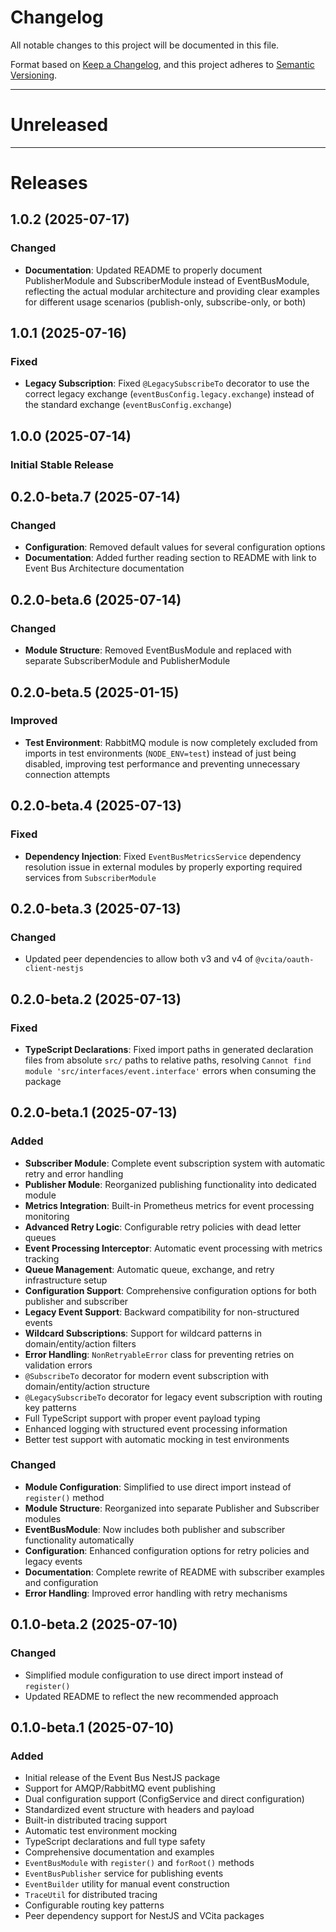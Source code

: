 # Changelog
All notable changes to this project will be documented in this file.

Format based on [Keep a Changelog](https://keepachangelog.com/en/1.0.0/),
and this project adheres to [Semantic Versioning](https://semver.org/spec/v2.0.0.html).

---
# Unreleased

---
# Releases 

## 1.0.2 (2025-07-17)
### Changed
- **Documentation**: Updated README to properly document PublisherModule and SubscriberModule instead of EventBusModule, reflecting the actual modular architecture and providing clear examples for different usage scenarios (publish-only, subscribe-only, or both)

## 1.0.1 (2025-07-16)
### Fixed
- **Legacy Subscription**: Fixed `@LegacySubscribeTo` decorator to use the correct legacy exchange (`eventBusConfig.legacy.exchange`) instead of the standard exchange (`eventBusConfig.exchange`)

## 1.0.0 (2025-07-14)
### Initial Stable Release

## 0.2.0-beta.7 (2025-07-14)
### Changed
- **Configuration**: Removed default values for several configuration options
- **Documentation**: Added further reading section to README with link to Event Bus Architecture documentation

## 0.2.0-beta.6 (2025-07-14)
### Changed
- **Module Structure**: Removed EventBusModule and replaced with separate SubscriberModule and PublisherModule

## 0.2.0-beta.5 (2025-01-15)
### Improved
- **Test Environment**: RabbitMQ module is now completely excluded from imports in test environments (`NODE_ENV=test`) instead of just being disabled, improving test performance and preventing unnecessary connection attempts

## 0.2.0-beta.4 (2025-07-13)
### Fixed
- **Dependency Injection**: Fixed `EventBusMetricsService` dependency resolution issue in external modules by properly exporting required services from `SubscriberModule`

## 0.2.0-beta.3 (2025-07-13)
### Changed
- Updated peer dependencies to allow both v3 and v4 of `@vcita/oauth-client-nestjs`

## 0.2.0-beta.2 (2025-07-13)
### Fixed
- **TypeScript Declarations**: Fixed import paths in generated declaration files from absolute `src/` paths to relative paths, resolving `Cannot find module 'src/interfaces/event.interface'` errors when consuming the package

## 0.2.0-beta.1 (2025-07-13)
### Added
- **Subscriber Module**: Complete event subscription system with automatic retry and error handling
- **Publisher Module**: Reorganized publishing functionality into dedicated module
- **Metrics Integration**: Built-in Prometheus metrics for event processing monitoring
- **Advanced Retry Logic**: Configurable retry policies with dead letter queues
- **Event Processing Interceptor**: Automatic event processing with metrics tracking
- **Queue Management**: Automatic queue, exchange, and retry infrastructure setup
- **Configuration Support**: Comprehensive configuration options for both publisher and subscriber
- **Legacy Event Support**: Backward compatibility for non-structured events
- **Wildcard Subscriptions**: Support for wildcard patterns in domain/entity/action filters
- **Error Handling**: `NonRetryableError` class for preventing retries on validation errors
- `@SubscribeTo` decorator for modern event subscription with domain/entity/action structure
- `@LegacySubscribeTo` decorator for legacy event subscription with routing key patterns
- Full TypeScript support with proper event payload typing
- Enhanced logging with structured event processing information
- Better test support with automatic mocking in test environments

### Changed
- **Module Configuration**: Simplified to use direct import instead of `register()` method
- **Module Structure**: Reorganized into separate Publisher and Subscriber modules
- **EventBusModule**: Now includes both publisher and subscriber functionality automatically
- **Configuration**: Enhanced configuration options for retry policies and legacy events
- **Documentation**: Complete rewrite of README with subscriber examples and configuration
- **Error Handling**: Improved error handling with retry mechanisms

## 0.1.0-beta.2 (2025-07-10)
### Changed
- Simplified module configuration to use direct import instead of `register()`
- Updated README to reflect the new recommended approach

## 0.1.0-beta.1 (2025-07-10) 
### Added
- Initial release of the Event Bus NestJS package
- Support for AMQP/RabbitMQ event publishing
- Dual configuration support (ConfigService and direct configuration)
- Standardized event structure with headers and payload
- Built-in distributed tracing support
- Automatic test environment mocking
- TypeScript declarations and full type safety
- Comprehensive documentation and examples
- `EventBusModule` with `register()` and `forRoot()` methods
- `EventBusPublisher` service for publishing events
- `EventBuilder` utility for manual event construction
- `TraceUtil` for distributed tracing
- Configurable routing key patterns
- Peer dependency support for NestJS and VCita packages
